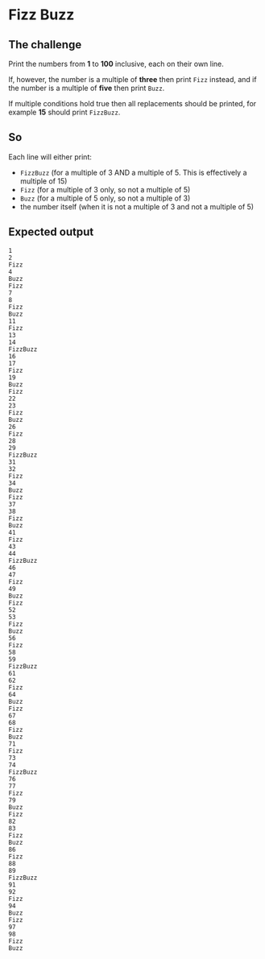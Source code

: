 # Fizz Buzz

## The challenge

Print the numbers from **1** to **100** inclusive, each on their own line.

If, however, the number is a multiple of **three** then print `Fizz` instead, and if the number is a multiple of **five** then print `Buzz`.

If multiple conditions hold true then all replacements should be printed, for example **15** should print `FizzBuzz`.

## So
Each line will either print:
- `FizzBuzz` (for a multiple of 3 AND a multiple of 5. This is effectively a multiple of 15)
- `Fizz` (for a multiple of 3 only, so not a multiple of 5)
- `Buzz` (for a multiple of 5 only, so not a multiple of 3)
- the number itself (when it is not a multiple of 3 and not a multiple of 5)

## Expected output
```
1
2
Fizz
4
Buzz
Fizz
7
8
Fizz
Buzz
11
Fizz
13
14
FizzBuzz
16
17
Fizz
19
Buzz
Fizz
22
23
Fizz
Buzz
26
Fizz
28
29
FizzBuzz
31
32
Fizz
34
Buzz
Fizz
37
38
Fizz
Buzz
41
Fizz
43
44
FizzBuzz
46
47
Fizz
49
Buzz
Fizz
52
53
Fizz
Buzz
56
Fizz
58
59
FizzBuzz
61
62
Fizz
64
Buzz
Fizz
67
68
Fizz
Buzz
71
Fizz
73
74
FizzBuzz
76
77
Fizz
79
Buzz
Fizz
82
83
Fizz
Buzz
86
Fizz
88
89
FizzBuzz
91
92
Fizz
94
Buzz
Fizz
97
98
Fizz
Buzz
```
